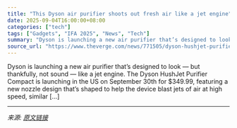 ```yaml
---
title: "This Dyson air purifier shoots out fresh air like a jet engine"
date: 2025-09-04T16:00:00+08:00
categories: ["tech"]
tags: ["Gadgets", "IFA 2025", "News", "Tech"]
summary: "Dyson is launching a new air purifier that’s designed to look — but thankfully, not sound — like a jet engine. The Dyson HushJet Purifier Compact is launching in the US on September 30th for $349.99, "
source_url: "https://www.theverge.com/news/771505/dyson-hushjet-purifier-compact-air-purifier-price"
---
```


Dyson is launching a new air purifier that’s designed to look — but thankfully, not sound — like a jet engine. The Dyson HushJet Purifier Compact is launching in the US on September 30th for $349.99, featuring a new nozzle design that’s shaped to help the device blast jets of air at high speed, similar [&#8230;]

---

*来源: [原文链接](https://www.theverge.com/news/771505/dyson-hushjet-purifier-compact-air-purifier-price)*

